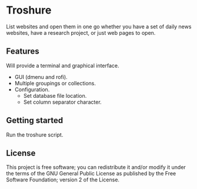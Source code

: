 # Troshure
List websites and open them in one go whether you have a set of daily news websites, have a research project, or just web pages to open.

## Features
Will provide a terminal and graphical interface.
* GUI (dmenu and rofi).
* Multiple groupings or collections.
* Configuration.
	+ Set database file location.
	+ Set column separator character.

## Getting started
Run the troshure script.

## License
This project is free software; you can redistribute it and/or modify it under the terms of the GNU General Public License as published by the Free Software Foundation; version 2 of the License.
